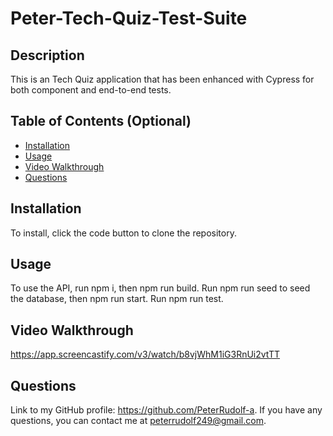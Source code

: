 # Peter-Tech-Quiz-Test-Suite

## Description

This is an Tech Quiz application that has been enhanced with Cypress for both component and end-to-end tests.

## Table of Contents (Optional)

- [Installation](#installation)
- [Usage](#usage)
- [Video Walkthrough](#videowalkthrough)
- [Questions](#questions)

## Installation

To install, click the code button to clone the repository.


## Usage
To use the API, run npm i, then npm run build.
Run npm run seed to seed the database, then npm run start.
Run npm run test.


## Video Walkthrough
https://app.screencastify.com/v3/watch/b8vjWhM1iG3RnUi2vtTT 

## Questions

Link to my GitHub profile: https://github.com/PeterRudolf-a. If you have any questions, you can contact me at peterrudolf249@gmail.com.
